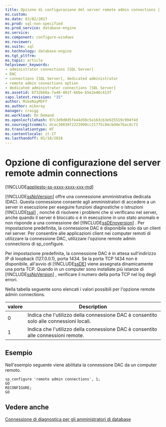 ```yaml
---
title: Opzione di configurazione del server remote admin connections | Microsoft Docs
ms.custom: 
ms.date: 03/02/2017
ms.prod: sql-non-specified
ms.prod_service: database-engine
ms.service: 
ms.component: configure-windows
ms.reviewer: 
ms.suite: sql
ms.technology: database-engine
ms.tgt_pltfrm: 
ms.topic: article
helpviewer_keywords:
- administrator connections [SQL Server]
- DAC
- connections [SQL Server], dedicated administrator
- remote admin connections option
- dedicated administrator connections [SQL Server]
ms.assetid: bf32b60a-7a48-401f-b6be-b5e2e46c413f
caps.latest.revision: "15"
author: MikeRayMSFT
ms.author: mikeray
manager: craigg
ms.workload: On Demand
ms.openlocfilehash: 07c3d9d0d5fe44d38c5e163cb3e925519c994f4d
ms.sourcegitcommit: dcac30038f2223990cc21775c84cbd4e7bacdc73
ms.translationtype: HT
ms.contentlocale: it-IT
ms.lasthandoff: 01/18/2018
---
```

# <a name="remote-admin-connections-server-configuration-option"></a>Opzione di configurazione del server remote admin connections
[!INCLUDE[appliesto-ss-xxxx-xxxx-xxx-md](../../includes/appliesto-ss-xxxx-xxxx-xxx-md.md)]

  [!INCLUDE[ssNoVersion](../../includes/ssnoversion-md.md)] offre una connessione amministrativa dedicata (DAC). Questa connessione consente agli amministratori di accedere a un server in esecuzione per eseguire funzioni diagnostiche o istruzioni [!INCLUDE[tsql](../../includes/tsql-md.md)] , nonché di risolvere i problemi che si verificano nel server, anche quando il server è bloccato o è in esecuzione in uno stato anomalo e non risponde a una connessione del [!INCLUDE[ssDEnoversion](../../includes/ssdenoversion-md.md)] . Per impostazione predefinita, la connessione DAC è disponibile solo da un client nel server. Per consentire alle applicazioni client nei computer remoti di utilizzare la connessione DAC, utilizzare l'opzione remote admin connections di sp_configure.  
  
 Per impostazione predefinita, la connessione DAC è in attesa sull'indirizzo IP di loopback (127.0.0.1), porta 1434. Se la porta TCP 1434 non è disponibile, all'avvio di [!INCLUDE[ssDE](../../includes/ssde-md.md)] viene assegnata dinamicamente una porta TCP. Quando in un computer sono installate più istanze di [!INCLUDE[ssNoVersion](../../includes/ssnoversion-md.md)] , verificare il numero della porta TCP nel log degli errori.  
  
 Nella tabella seguente sono elencati i valori possibili per l'opzione remote admin connections.  
  
|valore|Description|  
|-----------|-----------------|  
|0|Indica che l'utilizzo della connessione DAC è consentito solo alle connessioni locali.|  
|1|Indica che l'utilizzo della connessione DAC è consentito alle connessioni remote.|  
  
## <a name="example"></a>Esempio  
 Nell'esempio seguente viene abilitata la connessione DAC da un computer remoto.  
  
```  
sp_configure 'remote admin connections', 1;  
GO  
RECONFIGURE;  
GO  
```  
  
## <a name="see-also"></a>Vedere anche  
 [Connessione di diagnostica per gli amministratori di database](../../database-engine/configure-windows/diagnostic-connection-for-database-administrators.md)  
  
  
